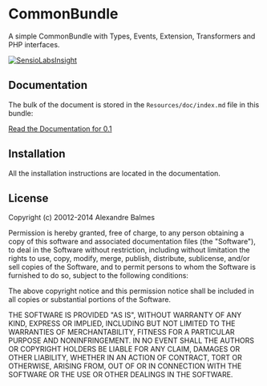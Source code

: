 CommonBundle
============

A simple CommonBundle with Types, Events, Extension, Transformers and PHP interfaces.

[![SensioLabsInsight](https://insight.sensiolabs.com/projects/eec93d37-ced3-434d-9b83-dc5537eaca2f/big.png)](https://insight.sensiolabs.com/projects/eec93d37-ced3-434d-9b83-dc5537eaca2f)

Documentation
-------------

The bulk of the document is stored in the `Resources/doc/index.md` file in this
bundle:

[Read the Documentation for 0.1](https://github.com/black-project/CommonBundle/blob/master/Resources/doc/index.md)

Installation
------------

All the installation instructions are located in the documentation.

License
-------

Copyright (c) 20012-2014 Alexandre Balmes

Permission is hereby granted, free of charge, to any person obtaining a copy
of this software and associated documentation files (the "Software"), to deal
in the Software without restriction, including without limitation the rights
to use, copy, modify, merge, publish, distribute, sublicense, and/or sell
copies of the Software, and to permit persons to whom the Software is furnished
to do so, subject to the following conditions:

The above copyright notice and this permission notice shall be included in all
copies or substantial portions of the Software.

THE SOFTWARE IS PROVIDED "AS IS", WITHOUT WARRANTY OF ANY KIND, EXPRESS OR
IMPLIED, INCLUDING BUT NOT LIMITED TO THE WARRANTIES OF MERCHANTABILITY,
FITNESS FOR A PARTICULAR PURPOSE AND NONINFRINGEMENT. IN NO EVENT SHALL THE
AUTHORS OR COPYRIGHT HOLDERS BE LIABLE FOR ANY CLAIM, DAMAGES OR OTHER
LIABILITY, WHETHER IN AN ACTION OF CONTRACT, TORT OR OTHERWISE, ARISING FROM,
OUT OF OR IN CONNECTION WITH THE SOFTWARE OR THE USE OR OTHER DEALINGS IN
THE SOFTWARE.


